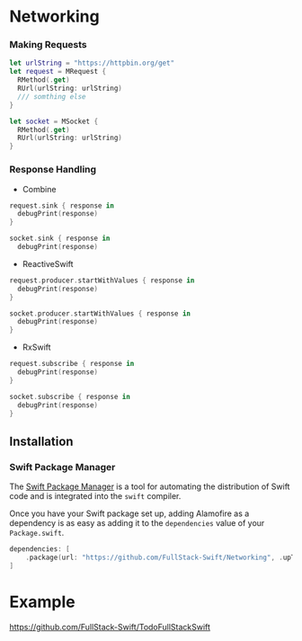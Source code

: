 # Networking

### Making Requests
```swift
let urlString = "https://httpbin.org/get"
let request = MRequest {
  RMethod(.get)
  RUrl(urlString: urlString)
  /// somthing else
}

let socket = MSocket {
  RMethod(.get)
  RUrl(urlString: urlString)
}
```
### Response Handling

- Combine
```swift
request.sink { response in
  debugPrint(response)
}

socket.sink { response in
  debugPrint(response)
```
- ReactiveSwift
```swift
request.producer.startWithValues { response in
  debugPrint(response)
}

socket.producer.startWithValues { response in
  debugPrint(response)
}
```
- RxSwift
```swift
request.subscribe { response in
  debugPrint(response)
}

socket.subscribe { response in
  debugPrint(response)
}
```
## Installation

### Swift Package Manager

The [Swift Package Manager](https://swift.org/package-manager/) is a tool for automating the distribution of Swift code and is integrated into the `swift` compiler. 

Once you have your Swift package set up, adding Alamofire as a dependency is as easy as adding it to the `dependencies` value of your `Package.swift`.

```swift
dependencies: [
    .package(url: "https://github.com/FullStack-Swift/Networking", .upToNextMajor(from: "1.0.0"))
]
```

# Example

https://github.com/FullStack-Swift/TodoFullStackSwift
